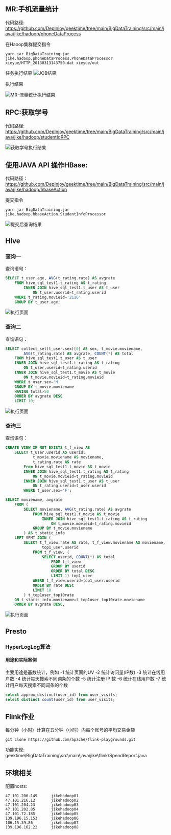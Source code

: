 ## MR:手机流量统计

代码路径:
https://github.com/DepInjoy/geektime/tree/main/BigDataTraining/src/main/java/jike/hadoop/phoneDataProcess


在Haoop集群提交指令
```shell
yarn jar BigDataTraining.jar jike.hadoop.phoneDataProcess.PhoneDataProcessor xieyue/HTTP_20130313143750.dat xieyue/out
```

任务执行结果
![JOB结果](others/MR-流量统计-JOB结果.png)

执行结果

![MR-流量统计执行结果](others/MR-流量统计.png)

## RPC:获取学号

代码路径:
https://github.com/DepInjoy/geektime/tree/main/BigDataTraining/src/main/java/jike/hadoop/studentIdRPC

![获取学号执行结果](others/HadoopRPC运行结果.png)

## 使用JAVA API 操作HBase:

代码路径：https://github.com/DepInjoy/geektime/tree/main/BigDataTraining/src/main/java/jike/hadoop/hbaseAction

提交指令
```shell
yarn jar BigDataTraining.jar jike.hadoop.hbaseAction.StudentInfoProcessor
```

![提交后查询结果](others/HBase查询数据结果.png)

## HIve

### 查询一

查询语句：
```sql
SELECT t_user.age, AVG(t_rating.rate) AS avgrate
    FROM hive_sql_test1.t_rating AS t_rating
        INNER JOIN hive_sql_test1.t_user AS t_user
            ON t_user.userid=t_rating.userid
    WHERE t_rating.movieid='2116'
    GROUP BY t_user.age;
```
![执行页面](others/Hive_1.png)

### 查询二
查询语句：
```sql
SELECT collect_set(t_user.sex)[0] AS sex, t_movie.moviename,
        AVG(t_rating.rate) AS avgrate, COUNT(*) AS total
    FROM hive_sql_test1.t_user AS t_user
    INNER JOIN hive_sql_test1.t_rating AS t_rating
        ON t_user.userid=t_rating.userid
    INNER JOIN hive_sql_test1.t_movie AS t_movie
        ON t_movie.movieid=t_rating.movieid
    WHERE t_user.sex='M'
    GROUP BY t_movie.moviename
    HAVING total>50
    ORDER BY avgrate DESC
    LIMIT 10;
```
![执行页面](others/Hive_2.png)

### 查询三

查询语句：

```sql
CREATE VIEW IF NOT EXISTS t_f_view AS
    SELECT t_user.userid AS userid,
            t_movie.moviename AS moviename,
            t_rating.rate AS rate
        From hive_sql_test1.t_movie AS t_movie
        INNER JOIN hive_sql_test1.t_rating AS t_rating
            ON t_movie.movieid=t_rating.movieid
        INNER JOIN hive_sql_test1.t_user AS t_user
            ON t_rating.userid=t_user.userid
        WHERE t_user.sex='F';

SELECT moviename, avgrate
    FROM (
        SELECT moviename, AVG(t_rating.rate) AS avgrate
            FROM hive_sql_test1.t_movie AS t_movie
                INNER JOIN hive_sql_test1.t_rating AS t_rating
                    ON t_movie.movieid=t_rating.movieid
            GROUP BY t_movie.moviename
        ) AS t_static_info
    LEFT SEMI JOIN (
        SELECT t_f_view.rate AS rate, t_f_view.moviename AS moviename,
                top1_user.userid
            FROM t_f_view, (
                SELECT userid, COUNT(*) AS total
                    FROM t_f_view
                    GROUP BY userid
                    ORDER BY total DESC
                    LIMIT 1) top1_user
            WHERE t_f_view.userid=top1_user.userid
            ORDER BY rate DESC
            LIMIT 10
        ) t_top1user_top10rate
    ON t_static_info.moviename=t_top1user_top10rate.moviename
    ORDER BY avgrate DESC;
```

![执行页面](others/Hive_3.png)

## Presto
### HyperLogLog算法
#### 用途和实际案例
主要用途是基数统计，例如
-1 统计页面的UV
-2 统计访问量(IP数)
-3 统计在线用户数
-4 统计每天搜索不同词条的个数
-5 统计注册 IP 数
-6 统计在线用户数
-7 统计用户每天搜索不同词条的个数

```sql
select approx_distinct(user_id) from user_visits;
select distinct count(user_id) from user_visits;
```

## Flink作业
每分钟（小时）计算在五分钟（小时）内每个账号的平均交易金额
```shell
git clone https://github.com/apache/flink-playgrounds.git
```
功能实现: geektime\BigDataTraining\src\main\java\jike\flink\SpendReport.java

## 环境相关
配置hosts:
```
47.101.206.149		jikehadoop01
47.101.216.12		jikehadoop02
47.101.204.23		jikehadoop03
47.101.202.85		jikehadoop04
47.101.72.185		jikehadoop05
139.196.15.153		jikehadoop06
106.15.39.86		jikehadoop07
139.196.162.22		jikehadoop08
```



